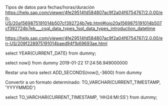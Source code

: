 Tipos de datos para fechas/horas/duración
https://help.sap.com/viewer/4fe29514fd584807ac9f2a04f6754767/2.0.00/en-US/20a1569875191014b507cf392724b7eb.html#loio20a1569875191014b507cf392724b7eb___csql_data_types_1sql_data_types_introduction_datetime



https://help.sap.com/viewer/4fe29514fd584807ac9f2a04f6754767/2.0.00/en-US/209f228975191014baed94f1b69693ae.html

select YEAR(CURRENT_DATE) from dummy;

select now() from dummy
2019-01-22 17:24:56.949000000

Restar una hora
select ADD_SECONDS(now(),-3600) from dummy


Convertir a un formato determinado:
TO_VARCHAR(CURRENT_TIMESTAMP, 'YYYYMMDD')

select TO_VARCHAR(CURRENT_TIMESTAMP, 'HH24:MI:SS') from dummy;
